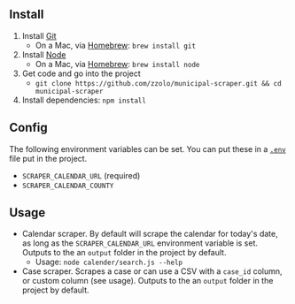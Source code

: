 ## Install

1. Install [Git](https://git-scm.com/)
   - On a Mac, via [Homebrew](https://brew.sh/): `brew install git`
1. Install [Node](https://nodejs.org/en/)
   - On a Mac, via [Homebrew](https://brew.sh/): `brew install node`
1. Get code and go into the project
   - `git clone https://github.com/zzolo/municipal-scraper.git && cd municipal-scraper`
1. Install dependencies: `npm install`

## Config

The following environment variables can be set. You can put these in a [`.env`](https://www.npmjs.com/package/dotenv) file put in the project.

- `SCRAPER_CALENDAR_URL` (required)
- `SCRAPER_CALENDAR_COUNTY`

## Usage

- Calendar scraper. By default will scrape the calendar for today's date, as long as the `SCRAPER_CALENDAR_URL` environment variable is set. Outputs to the an `output` folder in the project by default.
  - Usage: `node calender/search.js --help`
- Case scraper. Scrapes a case or can use a CSV with a `case_id` column, or custom column (see usage). Outputs to the an `output` folder in the project by default.
